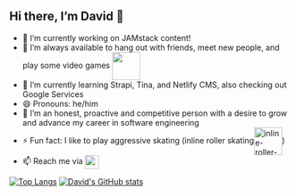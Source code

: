  ## Hi there, I’m David 👋
 
- 🔭 I’m currently working on JAMstack content!
- 👀 I’m always available to hang out with friends, meet new people, and play some video games <img src="https://icons.iconarchive.com/icons/google/noto-emoji-activities/1024/52761-video-game-icon.png" width="50px" align="center"/>
- 🌱 I’m currently learning Strapi, Tina, and Netlify CMS, also checking out Google Services
- 😄 Pronouns: he/him
- 💞️ I’m an honest, proactive and competitive person with a desire to grow and advance my career in software engineering
- ⚡ Fun fact: I like to play aggressive skating (inline roller skating<img alt="inline-roller-skate-image" align="center" width="50px" src="https://i.pinimg.com/originals/6d/0f/9a/6d0f9a3c25e2d338f82c61cf4ab4d437.jpg"/>)
- 📫 Reach me via [<img width="25px" align="center" src="https://image.flaticon.com/icons/png/512/174/174857.png"/>](https://www.linkedin.com/in/david-de-la-rosa-ruiz/)

[![Top Langs](https://github-readme-stats.vercel.app/api/top-langs/?username=D-Rosa99&layout=compact&theme=tokyonight)](https://github.com/D-Rosa99/github-readme-stats)          [![David's GitHub stats](https://github-readme-stats.vercel.app/api?username=D-Rosa99&show_icons=true&theme=merko)](https://github.com/D-Rosa99/github-readme-stats)


<!---
D-Rosa99/D-Rosa99 is a ✨ special ✨ repository because its `README.md` (this file) appears on your GitHub profile.
You can click the Preview link to take a look at your changes.
--->
